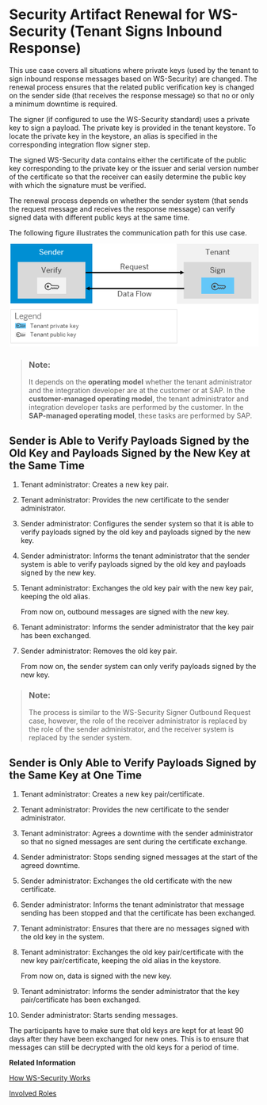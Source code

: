 <!-- loioa6ccceda81e54ef2977079e419df2bc8 -->

# Security Artifact Renewal for WS-Security \(Tenant Signs Inbound Response\)

This use case covers all situations where private keys \(used by the tenant to sign inbound response messages based on WS-Security\) are changed. The renewal process ensures that the related public verification key is changed on the sender side \(that receives the response message\) so that no or only a minimum downtime is required.

The signer \(if configured to use the WS-Security standard\) uses a private key to sign a payload. The private key is provided in the tenant keystore. To locate the private key in the keystore, an alias is specified in the corresponding integration flow signer step.

The signed WS-Security data contains either the certificate of the public key corresponding to the private key or the issuer and serial version number of the certificate so that the receiver can easily determine the public key with which the signature must be verified.

The renewal process depends on whether the sender system \(that sends the request message and receives the response message\) can verify signed data with different public keys at the same time.

The following figure illustrates the communication path for this use case.

![](images/SAP_HCI_Security_Renewal_-_WS_Security_Inbound_Response_Sign_2e4cd81.png)

> ### Note:  
> It depends on the **operating model** whether the tenant administrator and the integration developer are at the customer or at SAP. In the **customer-managed operating model**, the tenant administrator and integration developer tasks are performed by the customer. In the **SAP-managed operating model**, these tasks are performed by SAP.



## Sender is Able to Verify Payloads Signed by the Old Key and Payloads Signed by the New Key at the Same Time

1.  Tenant administrator: Creates a new key pair.
2.  Tenant administrator: Provides the new certificate to the sender administrator.
3.  Sender administrator: Configures the sender system so that it is able to verify payloads signed by the old key and payloads signed by the new key.
4.  Sender administrator: Informs the tenant administrator that the sender system is able to verify payloads signed by the old key and payloads signed by the new key.
5.  Tenant administrator: Exchanges the old key pair with the new key pair, keeping the old alias.

    From now on, outbound messages are signed with the new key.

6.  Tenant administrator: Informs the sender administrator that the key pair has been exchanged.
7.  Sender administrator: Removes the old key pair.

    From now on, the sender system can only verify payloads signed by the new key.


> ### Note:  
> The process is similar to the WS-Security Signer Outbound Request case, however, the role of the receiver administrator is replaced by the role of the sender administrator, and the receiver system is replaced by the sender system.



## Sender is Only Able to Verify Payloads Signed by the Same Key at One Time

1.  Tenant administrator: Creates a new key pair/certificate.
2.  Tenant administrator: Provides the new certificate to the sender administrator.
3.  Tenant administrator: Agrees a downtime with the sender administrator so that no signed messages are sent during the certificate exchange.
4.  Sender administrator: Stops sending signed messages at the start of the agreed downtime.
5.  Sender administrator: Exchanges the old certificate with the new certificate.
6.  Sender administrator: Informs the tenant administrator that message sending has been stopped and that the certificate has been exchanged.
7.  Tenant administrator: Ensures that there are no messages signed with the old key in the system.
8.  Tenant administrator: Exchanges the old key pair/certificate with the new key pair/certificate, keeping the old alias in the keystore.

    From now on, data is signed with the new key.

9.  Tenant administrator: Informs the sender administrator that the key pair/certificate has been exchanged.
10. Sender administrator: Starts sending messages.

The participants have to make sure that old keys are kept for at least 90 days after they have been exchanged for new ones. This is to ensure that messages can still be decrypted with the old keys for a period of time.

**Related Information**  


[How WS-Security Works](../ConnectionSetup/how-ws-security-works-2f9a038.md "Messages can be protected according to the WS-Security standard.")

[Involved Roles](involved-roles-3968091.md "The security artifact renewal process requires that different persons perform a sequence of steps in a coordinated way on each side of the communication. The exact sequence depends on the kind of security material which is renewed and on the use case.")

